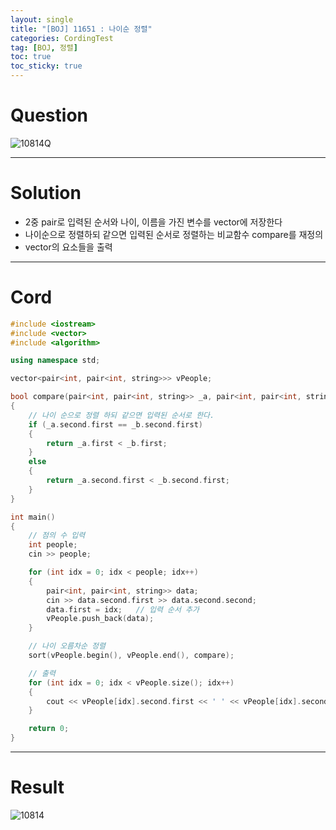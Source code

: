 ```yaml
---
layout: single
title: "[BOJ] 11651 : 나이순 정렬"
categories: CordingTest
tag: [BOJ, 정렬]
toc: true
toc_sticky: true
---
```


# Question
![10814Q](https://user-images.githubusercontent.com/97664446/169458640-ea59ccfa-18ad-4191-be74-585ab1a50d0a.PNG)

***

# Solution
- 2중 pair로 입력된 순서와 나이, 이름을 가진 변수를 vector에 저장한다
- 나이순으로 정렬하되 같으면 입력된 순서로 정렬하는 비교함수 compare를 재정의
- vector의 요소들을 출력

***

# Cord
```c++
#include <iostream>
#include <vector>
#include <algorithm>

using namespace std;

vector<pair<int, pair<int, string>>> vPeople;

bool compare(pair<int, pair<int, string>> _a, pair<int, pair<int, string>> _b)
{
	// 나이 순으로 정렬 하되 같으면 입력된 순서로 한다.
	if (_a.second.first == _b.second.first)
	{
		return _a.first < _b.first;
	}
	else
	{
		return _a.second.first < _b.second.first;
	}
}

int main()
{
	// 점의 수 입력
	int people;
	cin >> people;

	for (int idx = 0; idx < people; idx++)
	{
		pair<int, pair<int, string>> data;
		cin >> data.second.first >> data.second.second;
		data.first = idx;	// 입력 순서 추가
		vPeople.push_back(data);
	}

	// 나이 오름차순 정렬
	sort(vPeople.begin(), vPeople.end(), compare);

	// 출력
	for (int idx = 0; idx < vPeople.size(); idx++)
	{
		cout << vPeople[idx].second.first << ' ' << vPeople[idx].second.second << '\n';
	}

	return 0;
}
```

***

# Result
![10814](https://user-images.githubusercontent.com/97664446/169458637-061bc31f-dc48-429a-bbdd-3c399a6b96bb.PNG)
